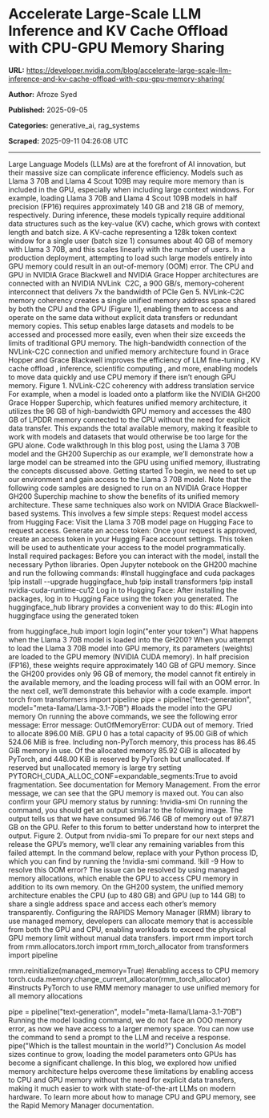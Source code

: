 # Accelerate Large-Scale LLM Inference and KV Cache Offload with CPU-GPU Memory Sharing

**URL:** https://developer.nvidia.com/blog/accelerate-large-scale-llm-inference-and-kv-cache-offload-with-cpu-gpu-memory-sharing/

**Author:** Afroze Syed

**Published:** 2025-09-05

**Categories:** generative_ai, rag_systems

**Scraped:** 2025-09-11 04:26:08 UTC

---

Large Language Models (LLMs) are at the forefront of AI innovation, but their massive size can complicate inference efficiency. Models such as Llama 3 70B and Llama 4 Scout 109B may require more memory than is included in the GPU, especially when including large context windows.
For example, loading Llama 3 70B and Llama 4 Scout 109B models in half precision (FP16) requires approximately 140 GB and 218 GB of memory, respectively. During inference, these models typically require additional data structures such as the key-value (KV) cache, which grows with context length and batch size. A KV-cache representing a 128k token context window for a single user (batch size 1) consumes about 40 GB of memory with Llama 3 70B, and this scales linearly with the number of users. In a production deployment, attempting to load such large models entirely into GPU memory could result in an out-of-memory (OOM) error.
The CPU and GPU in NVIDIA Grace Blackwell and NVIDIA Grace Hopper architectures are connected with an NVIDIA NVLink  C2C, a 900 GB/s, memory-coherent interconnect that delivers 7x the bandwidth of PCIe Gen 5. NVLink-C2C memory coherency creates a single unified memory address space shared by both the CPU and the GPU (Figure 1), enabling them to access and operate on the same data without explicit data transfers or redundant memory copies.
This setup enables large datasets and models to be accessed and processed more easily, even when their size exceeds the limits of traditional GPU memory. The high-bandwidth connection of the NVLink-C2C connection and unified memory architecture found in Grace Hopper and Grace Blackwell improves the efficiency of
LLM fine-tuning
,
KV cache offload
, inference,
scientific computing
, and more, enabling models to move data quickly and use CPU memory if there isn’t enough GPU memory.
Figure 1. NVLink-C2C coherency with address translation service
For example, when a model is loaded onto a platform like the NVIDIA GH200 Grace Hopper Superchip, which features unified memory architecture, it utilizes the 96 GB of high-bandwidth GPU memory and accesses the 480 GB of LPDDR memory connected to the CPU without the need for explicit data transfer. This expands the total available memory, making it feasible to work with models and datasets that would otherwise be too large for the GPU alone.
Code walkthrough
In this blog post, using the Llama 3 70B model and the GH200 Superchip as our example, we’ll demonstrate how a large model can be streamed into the GPU using unified memory, illustrating the concepts discussed above.
Getting started
To begin, we need to set up our environment and gain access to the Llama 3 70B model. Note that the following code samples are designed to run on an NVIDIA Grace Hopper GH200 Superchip machine to show the benefits of its unified memory architecture. These same techniques also work on NVIDIA Grace Blackwell-based systems.
​​This involves a few simple steps:
Request model access from Hugging Face:
Visit the Llama 3 70B model
page
on Hugging Face to request access.
Generate an access token:
Once your request is approved, create an access token in your Hugging Face account settings. This token will be used to authenticate your access to the model programmatically.
Install required packages:
Before you can interact with the model, install the necessary Python libraries. Open Jupyter notebook on the GH200 machine and run the following commands:
#Install huggingface and cuda packages
!pip install --upgrade huggingface_hub
!pip install transformers
!pip install nvidia-cuda-runtime-cu12
Log in to Hugging Face:
After installing the packages, log in to Hugging Face using the token you generated. The huggingface_hub library provides a convenient way to do this:
#Login into huggingface using the generated token

from huggingface_hub import login
login("enter your token")
What happens when the Llama 3 70B model is loaded into the GH200?
When you attempt to load the Llama 3 70B model into GPU memory, its parameters (weights) are loaded to the GPU memory (NVIDIA CUDA memory). In half precision (FP16), these weights require approximately 140 GB of GPU memory. Since the GH200 provides only 96 GB of memory, the model cannot fit entirely in the available memory, and the loading process will fail with an OOM error. In the next cell, we’ll demonstrate this behavior with a code example.
import torch
from transformers import pipeline
pipe = pipeline("text-generation", model="meta-llama/Llama-3.1-70B") #loads the model into the GPU memory
On running the above commands, we see the following error message:
Error message:
OutOfMemoryError: CUDA out of memory. Tried to allocate 896.00 MiB. GPU 0 has a total capacity of 95.00 GiB of which 524.06 MiB is free. Including non-PyTorch memory, this process has 86.45 GiB memory in use. Of the allocated memory 85.92 GiB is allocated by PyTorch, and 448.00 KiB is reserved by PyTorch but unallocated. If reserved but unallocated memory is large try setting PYTORCH_CUDA_ALLOC_CONF=expandable_segments:True to avoid fragmentation. See documentation for Memory Management.
From the error message, we can see that the GPU memory is maxed out. You can also confirm your GPU memory status by running:
!nvidia-smi
On running the command, you should get an output similar to the following image. The output tells us that we have consumed 96.746 GB of memory out of 97.871 GB on the GPU. Refer to this
forum
to better understand how to interpret the output.
Figure 2. Output from nvidia-smi
To prepare for our next steps and release the GPU’s memory, we’ll clear any remaining variables from this failed attempt. In the command below, replace <PID> with your Python process ID, which you can find by running the !nvidia-smi command.
!kill -9 <PID>
How to resolve this OOM error?
The issue can be resolved by using managed memory allocations, which enable the GPU to access CPU memory in addition to its own memory. On the GH200 system, the unified memory architecture enables the CPU (up to 480 GB) and GPU (up to 144 GB) to share a single address space and access each other’s memory transparently. Configuring the RAPIDS Memory Manager (RMM) library to use managed memory, developers can allocate memory that is accessible from both the GPU and CPU, enabling workloads to exceed the physical GPU memory limit without manual data transfers.
import rmm
import torch
from rmm.allocators.torch import rmm_torch_allocator
from transformers import pipeline

rmm.reinitialize(managed_memory=True)  #enabling access to CPU memory
torch.cuda.memory.change_current_allocator(rmm_torch_allocator)
 #instructs PyTorch to use RMM memory manager to use unified memory for all memory allocations


pipe = pipeline("text-generation", model="meta-llama/Llama-3.1-70B")
Running the model loading command, we do not face an OOO memory error, as now we have access to a larger memory space.
You can now use the command to send a prompt to the LLM and receive a response.
pipe("Which is the tallest mountain in the world?")
Conclusion
As model sizes continue to grow, loading the model parameters onto GPUs has become a significant challenge. In this blog, we explored how unified memory architecture helps overcome these limitations by enabling access to CPU and GPU memory without the need for explicit data transfers, making it much easier to work with state-of-the-art LLMs on modern hardware.
To learn more about how to manage CPU and GPU memory, see the
Rapid Memory Manager
documentation.
